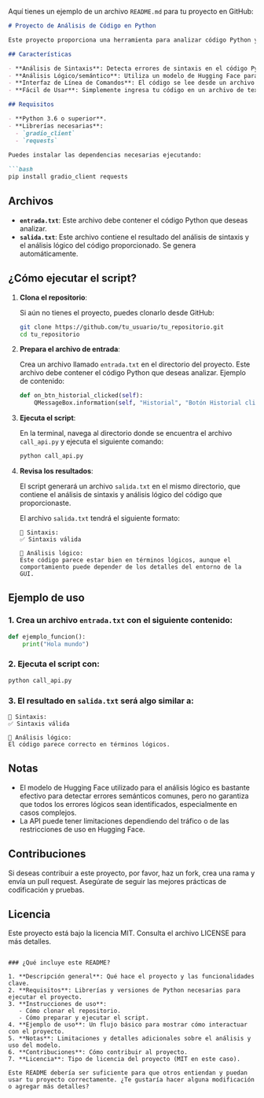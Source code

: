 Aquí tienes un ejemplo de un archivo `README.md` para tu proyecto en GitHub:

````markdown
# Proyecto de Análisis de Código en Python

Este proyecto proporciona una herramienta para analizar código Python y detectar errores de sintaxis y problemas lógicos utilizando la API de Hugging Face y el modelo de análisis semántico `Salesforce/codet5-base`.

## Características

- **Análisis de Sintaxis**: Detecta errores de sintaxis en el código Python proporcionado.
- **Análisis Lógico/semántico**: Utiliza un modelo de Hugging Face para analizar problemas lógicos o semánticos en el código.
- **Interfaz de Línea de Comandos**: El código se lee desde un archivo de texto, se envía a la API y el resultado se guarda en otro archivo de texto.
- **Fácil de Usar**: Simplemente ingresa tu código en un archivo de texto y ejecuta el script desde la terminal.

## Requisitos

- **Python 3.6 o superior**.
- **Librerías necesarias**:
  - `gradio_client`
  - `requests`
  
Puedes instalar las dependencias necesarias ejecutando:

```bash
pip install gradio_client requests
````

## Archivos

* **`entrada.txt`**: Este archivo debe contener el código Python que deseas analizar.
* **`salida.txt`**: Este archivo contiene el resultado del análisis de sintaxis y el análisis lógico del código proporcionado. Se genera automáticamente.

## ¿Cómo ejecutar el script?

1. **Clona el repositorio**:

   Si aún no tienes el proyecto, puedes clonarlo desde GitHub:

   ```bash
   git clone https://github.com/tu_usuario/tu_repositorio.git
   cd tu_repositorio
   ```

2. **Prepara el archivo de entrada**:

   Crea un archivo llamado `entrada.txt` en el directorio del proyecto. Este archivo debe contener el código Python que deseas analizar. Ejemplo de contenido:

   ```python
   def on_btn_historial_clicked(self):
       QMessageBox.information(self, "Historial", "Botón Historial clickeado")
   ```

3. **Ejecuta el script**:

   En la terminal, navega al directorio donde se encuentra el archivo `call_api.py` y ejecuta el siguiente comando:

   ```bash
   python call_api.py
   ```

4. **Revisa los resultados**:

   El script generará un archivo `salida.txt` en el mismo directorio, que contiene el análisis de sintaxis y análisis lógico del código que proporcionaste.

   El archivo `salida.txt` tendrá el siguiente formato:

   ```
   🧪 Sintaxis:
   ✅ Sintaxis válida

   📘 Análisis lógico:
   Este código parece estar bien en términos lógicos, aunque el comportamiento puede depender de los detalles del entorno de la GUI.
   ```

## Ejemplo de uso

### 1. Crea un archivo `entrada.txt` con el siguiente contenido:

```python
def ejemplo_funcion():
    print("Hola mundo")
```

### 2. Ejecuta el script con:

```bash
python call_api.py
```

### 3. El resultado en `salida.txt` será algo similar a:

```
🧪 Sintaxis:
✅ Sintaxis válida

📘 Análisis lógico:
El código parece correcto en términos lógicos.
```

## Notas

* El modelo de Hugging Face utilizado para el análisis lógico es bastante efectivo para detectar errores semánticos comunes, pero no garantiza que todos los errores lógicos sean identificados, especialmente en casos complejos.
* La API puede tener limitaciones dependiendo del tráfico o de las restricciones de uso en Hugging Face.

## Contribuciones

Si deseas contribuir a este proyecto, por favor, haz un fork, crea una rama y envía un pull request. Asegúrate de seguir las mejores prácticas de codificación y pruebas.

## Licencia

Este proyecto está bajo la licencia MIT. Consulta el archivo LICENSE para más detalles.

```

### ¿Qué incluye este README?

1. **Descripción general**: Qué hace el proyecto y las funcionalidades clave.
2. **Requisitos**: Librerías y versiones de Python necesarias para ejecutar el proyecto.
3. **Instrucciones de uso**:
   - Cómo clonar el repositorio.
   - Cómo preparar y ejecutar el script.
4. **Ejemplo de uso**: Un flujo básico para mostrar cómo interactuar con el proyecto.
5. **Notas**: Limitaciones y detalles adicionales sobre el análisis y uso del modelo.
6. **Contribuciones**: Cómo contribuir al proyecto.
7. **Licencia**: Tipo de licencia del proyecto (MIT en este caso).

Este README debería ser suficiente para que otros entiendan y puedan usar tu proyecto correctamente. ¿Te gustaría hacer alguna modificación o agregar más detalles?
```
